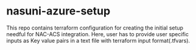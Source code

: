 # nasuni-azure-setup
This repo contains terraform configuration for creating the initial setup needful for NAC-ACS integration. Here, user has to provide user specific inputs as Key value pairs in a text file with terraform input format(.tfvars).
